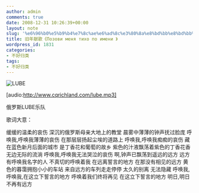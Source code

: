 ```yaml
---
author: admin
comments: true
date: 2008-12-31 10:26:39+00:00
layout: note
slug: '%e6%96%b0%e5%b9%b4%e7%8c%ae%e6%ad%8c%e3%80%8a%e8%bd%bb%e8%bd%bb%e5%91%bc%e5%94%a4%e6%88%91%e7%9a%84%e5%90%8d%e5%ad%97%e3%80%8b'
title: 旧年献歌《Позови меня тихо по имени 》
wordpress_id: 1831
categories:
- 不好归类
tags:
- 不好归类
---
```


![LUBE](http://farm4.static.flickr.com/3288/3153489864_5915dcb5c8_m.jpg)

[audio:http://www.cqrichland.com/lube.mp3]

俄罗斯LUBE乐队

歌词大意：

缓缓的温柔的哀伤
深沉的俄罗斯母亲大地上的教堂
晨雾中薄薄的钟声抚过脸庞
呼唤我,呼唤我薄薄的哀伤
在那层层扬起尘埃的道路上
呼唤我,呼唤我痴痴的哀伤
藏在蓝色新月后面的城市
是丁香花和葡萄的故乡
紫色的汁液飘荡着紫色的丁香花香
无边无际的流淌
呼唤我,呼唤我无法哭泣的哀伤
啊,钟声已飘荡到遥远的远方
远方有呼唤我名字的人
不真切的呼唤着我
在远离誓言的地方
在那没有相见的远方
黄色的暮霭拥抱小小的车站
来自远方的车列走走停停
太久的别离
无法隐藏
呼唤我,呼唤我,在这立下誓言的地方
呼唤着我们终将再见
在这立下誓言的地方
明日,明日不再有远方 
